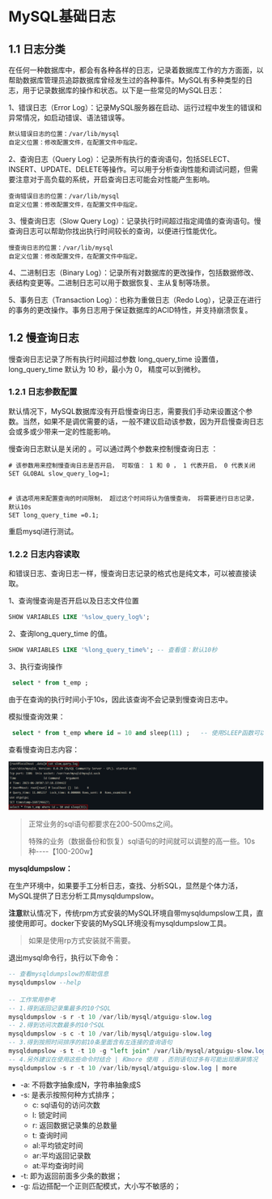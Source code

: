 # MySQL基础日志
## 1.1 日志分类

在任何一种数据库中，都会有各种各样的日志，记录着数据库工作的方方面面，以帮助数据库管理员追踪数据库曾经发生过的各种事件。MySQL有多种类型的日志，用于记录数据库的操作和状态。以下是一些常见的MySQL日志：

1、错误日志（Error Log）：记录MySQL服务器在启动、运行过程中发生的错误和异常情况，如启动错误、语法错误等。

```sh
默认错误日志的位置：/var/lib/mysql
自定义位置：修改配置文件，在配置文件中指定。
```



2、查询日志（Query Log）：记录所有执行的查询语句，包括SELECT、INSERT、UPDATE、DELETE等操作。可以用于分析查询性能和调试问题，但需要注意对于高负载的系统，开启查询日志可能会对性能产生影响。

```
查询错误日志的位置：/var/lib/mysql
自定义位置：修改配置文件，在配置文件中指定。
```



3、慢查询日志（Slow Query Log）：记录执行时间超过指定阈值的查询语句。慢查询日志可以帮助你找出执行时间较长的查询，以便进行性能优化。

```
慢查询日志的位置：/var/lib/mysql
自定义位置：修改配置文件，在配置文件中指定。
```



4、二进制日志（Binary Log）：记录所有对数据库的更改操作，包括数据修改、表结构变更等。二进制日志可以用于数据恢复、主从复制等场景。



5、事务日志（Transaction Log）：也称为重做日志（Redo Log），记录正在进行的事务的更改操作。事务日志用于保证数据库的ACID特性，并支持崩溃恢复。







## 1.2 慢查询日志

慢查询日志记录了所有执行时间超过参数 long_query_time 设置值，long_query_time 默认为 10 秒，最小为 0， 精度可以到微秒。

### 1.2.1 日志参数配置

默认情况下，MySQL数据库没有开启慢查询日志，需要我们手动来设置这个参数。当然，如果不是调优需要的话，一般不建议启动该参数，因为开启慢查询日志会或多或少带来一定的性能影响。

慢查询日志默认是关闭的 。可以通过两个参数来控制慢查询日志 ：

```shell
# 该参数用来控制慢查询日志是否开启， 可取值： 1 和 0 ， 1 代表开启， 0 代表关闭
SET GLOBAL slow_query_log=1; 


# 该选项用来配置查询的时间限制， 超过这个时间将认为值慢查询， 将需要进行日志记录， 默认10s
SET long_query_time =0.1;
```

重启mysql进行测试。

### 1.2.2 日志内容读取

和错误日志、查询日志一样，慢查询日志记录的格式也是纯文本，可以被直接读取。

1、查询慢查询是否开启以及日志文件位置

```sql
SHOW VARIABLES LIKE '%slow_query_log%'; 
```

2、查询long_query_time 的值。

```sql
SHOW VARIABLES LIKE '%long_query_time%'; -- 查看值：默认10秒
```

3、执行查询操作

```sql
 select * from t_emp ;
```

由于在查询的执行时间小于10s，因此该查询不会记录到慢查询日志中。



模拟慢查询效果：

```sql
 select * from t_emp where id = 10 and sleep(11) ;   -- 使用SLEEP函数可以让查询暂停指定的时间
```



查看慢查询日志内容：

![慢查询日志](img/慢查询日志.png)

> 正常业务的sql语句都要求在200-500ms之间。
>
> 特殊的业务（数据备份和恢复）sql语句的时间就可以调整的高一些。10s种----【100-200w】



**mysqldumpslow：**

在生产环境中，如果要手工分析日志，查找、分析SQL，显然是个体力活，MySQL提供了日志分析工具mysqldumpslow。



**注意**默认情况下，传统rpm方式安装的MySQL环境自带mysqldumpslow工具，直接使用即可。docker下安装的MySQL环境没有mysqldumpslow工具。



> 如果是使用rp方式安装就不需要。

退出mysql命令行，执行以下命令：

```sql
-- 查看mysqldumpslow的帮助信息
mysqldumpslow --help

-- 工作常用参考
-- 1.得到返回记录集最多的10个SQL
mysqldumpslow -s r -t 10 /var/lib/mysql/atguigu-slow.log
-- 2.得到访问次数最多的10个SQL
mysqldumpslow -s c -t 10 /var/lib/mysql/atguigu-slow.log
-- 3.得到按照时间排序的前10条里面含有左连接的查询语句
mysqldumpslow -s t -t 10 -g "left join" /var/lib/mysql/atguigu-slow.log
-- 4.另外建议在使用这些命令时结合 | 和more 使用 ，否则语句过多有可能出现爆屏情况
mysqldumpslow -s r -t 10 /var/lib/mysql/atguigu-slow.log | more
```

- -a: 不将数字抽象成N，字符串抽象成S
- -s: 是表示按照何种方式排序；
    - c: sql语句的访问次数
    - l: 锁定时间
    - r: 返回数据记录集的总数量
    - t: 查询时间
    - al:平均锁定时间
    - ar:平均返回记录数
    - at:平均查询时间
- -t: 即为返回前面多少条的数据；
- -g: 后边搭配一个正则匹配模式，大小写不敏感的；